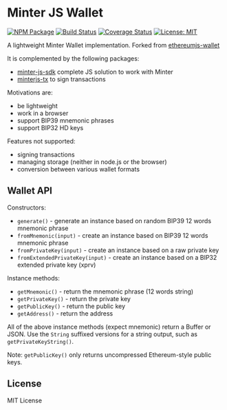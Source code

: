 # Minter JS Wallet

[![NPM Package](https://img.shields.io/npm/v/minterjs-wallet.svg?style=flat-square)](https://www.npmjs.org/package/minterjs-wallet)
[![Build Status](https://travis-ci.org/MinterTeam/minterjs-wallet.svg?branch=master)](https://travis-ci.org/MinterTeam/minterjs-wallet)
[![Coverage Status](https://img.shields.io/coveralls/ethereumjs/minterjs-wallet.svg?style=flat-square)](https://coveralls.io/r/MinterTeam/minterjs-wallet)
[![License: MIT](https://img.shields.io/badge/License-MIT-yellow.svg)](https://github.com/MinterTeam/minterjs-wallet/blob/master/LICENSE)

A lightweight Minter Wallet implementation.
Forked from [ethereumjs-wallet](https://github.com/ethereumjs/ethereumjs-wallet)

It is complemented by the following packages:
- [minter-js-sdk](https://github.com/MinterTeam/minter-js-sdk) complete JS solution to work with Minter
- [minterjs-tx](https://github.com/MinterTeam/minterjs-tx) to sign transactions

Motivations are:
- be lightweight
- work in a browser
- support BIP39 mnemonic phrases
- support BIP32 HD keys

Features not supported:
- signing transactions
- managing storage (neither in node.js or the browser)
- conversion between various wallet formats

## Wallet API

Constructors:

* `generate()` - generate an instance based on random BIP39 12 words mnemonic phrase
* `fromMnemonic(input)` - create an instance based on BIP39 12 words mnemonic phrase
* `fromPrivateKey(input)` - create an instance based on a raw private key
* `fromExtendedPrivateKey(input)` - create an instance based on a BIP32 extended private key (xprv)

Instance methods:

* `getMnemonic()` - return the mnemonic phrase (12 words string)
* `getPrivateKey()` - return the private key
* `getPublicKey()` - return the public key
* `getAddress()` - return the address

All of the above instance methods (expect mnemonic) return a Buffer or JSON. Use the `String` suffixed versions for a string output, such as `getPrivateKeyString()`.

Note: `getPublicKey()` only returns uncompressed Ethereum-style public keys.

## License

MIT License
